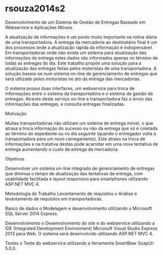 # rsouza2014s2
Desenvolvimento de um Sistema de Gestão de Entregas Baseado em Webservice e Aplicações Móveis

A atualização de informações é um ponto muito importante na rotina diária de uma transportadora. A entrega da mercadoria ao destinatário final é um dos processos onde a
atualização rápida da informação é indispensável. Em transportadoras onde não existe um sistema para atualização das informações de entrega estes dados são informados
apenas no término de todas as entregas do dia.
Este trabalho propõe uma solução para a atualização das entregas feitas pelos motoristas de uma transportadora. A solução baseia-se num sistema on-line de gerenciamento de
entregas que será utilizado pelos motoristas no ato da entrega das mercadorias.

O sistema possui duas interfaces, um webservice para troca de informações entre o sistema da transportadora e o sistema de gestão de entregas. Através deste serviço on-line a transportadora faz o envio das informações das entregas, e consulta entregas
finalizadas.

Motivação

Muitas transportadoras não utilizam um sistema de entrega móvel, o que atrasa a troca informação do sucesso ou não da entrega que só é coletada ao término do expediente ou
no dia seguinte (quando o entregador volta à transportadora para um novo carregamento).
Este atraso na troca de informações e na tratativa destas pode acarretar em uma nova tentativa de entrega aumentando o custo de entrega da mercadoria.

Objetivos

Desenvolver um sistema on-line integrado de gerenciamento de entregas que diminua o tempo de atualização das tentativas de entrega, com usabilidade facilitada e layout
responsivo para smartphones utilizando ASP.NET MVC 4.

Metodologia de Trabalho
Levantamento de requisitos o Análise e levantamento de requisitos em transportadoras.

Banco de dados
o Modelagem e desenvolvimento utilizando o Microsoft SQL Server 2014 Express.

Desenvolvimento
o Desenvolvimento do site e do webservice utilizando a IDE (Integrated Development Environment) Microsoft Visual Studio
Express 2013 para Web.
O sistema será desenvolvido utilizando ASP.NET MVC 4.

Testes
o Teste do webservice utilizando a ferramenta SmartBear SoapUI- 5.0.0.
